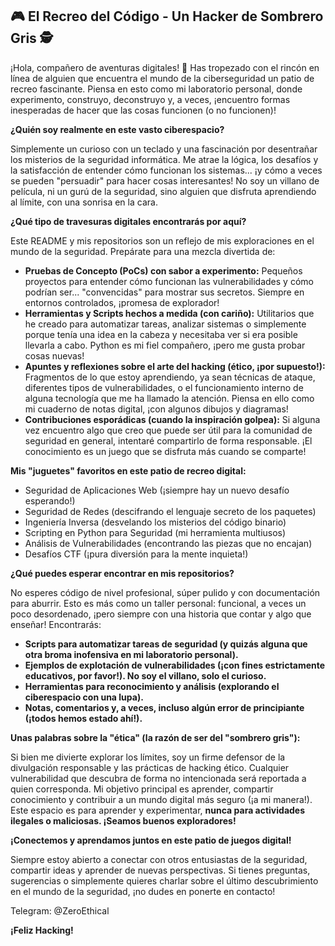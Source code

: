 ## 🎮 El Recreo del Código - Un Hacker de Sombrero Gris 🕵️

¡Hola, compañero de aventuras digitales! 👋 Has tropezado con el rincón en línea de alguien que encuentra el mundo de la ciberseguridad un patio de recreo fascinante. Piensa en esto como mi laboratorio personal, donde experimento, construyo, deconstruyo y, a veces, ¡encuentro formas inesperadas de hacer que las cosas funcionen (o no funcionen)!

**¿Quién soy realmente en este vasto ciberespacio?**

Simplemente un curioso con un teclado y una fascinación por desentrañar los misterios de la seguridad informática. Me atrae la lógica, los desafíos y la satisfacción de entender cómo funcionan los sistemas... ¡y cómo a veces se pueden "persuadir" para hacer cosas interesantes! No soy un villano de película, ni un gurú de la seguridad, sino alguien que disfruta aprendiendo al límite, con una sonrisa en la cara.

**¿Qué tipo de travesuras digitales encontrarás por aquí?**

Este README y mis repositorios son un reflejo de mis exploraciones en el mundo de la seguridad. Prepárate para una mezcla divertida de:

*   **Pruebas de Concepto (PoCs) con sabor a experimento:** Pequeños proyectos para entender cómo funcionan las vulnerabilidades y cómo podrían ser... "convencidas" para mostrar sus secretos. Siempre en entornos controlados, ¡promesa de explorador!
*   **Herramientas y Scripts hechos a medida (con cariño):** Utilitarios que he creado para automatizar tareas, analizar sistemas o simplemente porque tenía una idea en la cabeza y necesitaba ver si era posible llevarla a cabo. Python es mi fiel compañero, ¡pero me gusta probar cosas nuevas!
*   **Apuntes y reflexiones sobre el arte del hacking (ético, ¡por supuesto!):** Fragmentos de lo que estoy aprendiendo, ya sean técnicas de ataque, diferentes tipos de vulnerabilidades, o el funcionamiento interno de alguna tecnología que me ha llamado la atención. Piensa en ello como mi cuaderno de notas digital, ¡con algunos dibujos y diagramas!
*   **Contribuciones esporádicas (cuando la inspiración golpea):** Si alguna vez encuentro algo que creo que puede ser útil para la comunidad de seguridad en general, intentaré compartirlo de forma responsable. ¡El conocimiento es un juego que se disfruta más cuando se comparte!

**Mis "juguetes" favoritos en este patio de recreo digital:**

*   Seguridad de Aplicaciones Web (¡siempre hay un nuevo desafío esperando!)
*   Seguridad de Redes (descifrando el lenguaje secreto de los paquetes)
*   Ingeniería Inversa (desvelando los misterios del código binario)
*   Scripting en Python para Seguridad (mi herramienta multiusos)
*   Análisis de Vulnerabilidades (encontrando las piezas que no encajan)
*   Desafíos CTF (¡pura diversión para la mente inquieta!)

**¿Qué puedes esperar encontrar en mis repositorios?**

No esperes código de nivel profesional, súper pulido y con documentación para aburrir. Esto es más como un taller personal: funcional, a veces un poco desordenado, ¡pero siempre con una historia que contar y algo que enseñar! Encontrarás:

*   **Scripts para automatizar tareas de seguridad (y quizás alguna que otra broma inofensiva en mi laboratorio personal).**
*   **Ejemplos de explotación de vulnerabilidades (¡con fines estrictamente educativos, por favor!). No soy el villano, solo el curioso.**
*   **Herramientas para reconocimiento y análisis (explorando el ciberespacio con una lupa).**
*   **Notas, comentarios y, a veces, incluso algún error de principiante (¡todos hemos estado ahí!).**

**Unas palabras sobre la "ética" (la razón de ser del "sombrero gris"):**

Si bien me divierte explorar los límites, soy un firme defensor de la divulgación responsable y las prácticas de hacking ético. Cualquier vulnerabilidad que descubra de forma no intencionada será reportada a quien corresponda. Mi objetivo principal es aprender, compartir conocimiento y contribuir a un mundo digital más seguro (¡a mi manera!). Este espacio es para aprender y experimentar, **nunca para actividades ilegales o maliciosas. ¡Seamos buenos exploradores!**

**¡Conectemos y aprendamos juntos en este patio de juegos digital!**

Siempre estoy abierto a conectar con otros entusiastas de la seguridad, compartir ideas y aprender de nuevas perspectivas. Si tienes preguntas, sugerencias o simplemente quieres charlar sobre el último descubrimiento en el mundo de la seguridad, ¡no dudes en ponerte en contacto!

Telegram: @ZeroEthical

**¡Feliz Hacking!**
